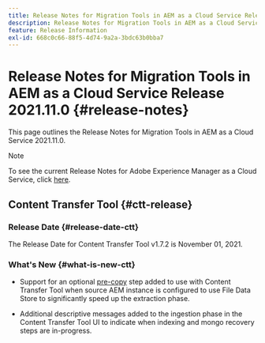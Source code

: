 ```yaml
---
title: Release Notes for Migration Tools in AEM as a Cloud Service Release 2021.11.0
description: Release Notes for Migration Tools in AEM as a Cloud Service Release 2021.11.0
feature: Release Information
exl-id: 668c0c66-88f5-4d74-9a2a-3bdc63b0bba7
---
```

# Release Notes for Migration Tools in AEM as a Cloud Service Release 2021.11.0 {#release-notes}

This page outlines the Release Notes for Migration Tools in AEM as a Cloud Service 2021.11.0.

>[!NOTE]
>To see the current Release Notes for Adobe Experience Manager as a Cloud Service, click [here](https://experienceleague.adobe.com/docs/experience-manager-cloud-service/release-notes/release-notes/release-notes-current.html).

## Content Transfer Tool {#ctt-release}

### Release Date {#release-date-ctt}

The Release Date for Content Transfer Tool v1.7.2 is November 01, 2021.

### What's New {#what-is-new-ctt}

* Support for an optional [pre-copy](https://experienceleague.adobe.com/docs/experience-manager-cloud-service/moving/cloud-migration/content-transfer-tool/handling-large-content-repositories.html?lang=en) step added to use with Content Transfer Tool when source AEM instance is configured to use File Data Store to significantly speed up the extraction phase.

* Additional descriptive messages added to the ingestion phase in the Content Transfer Tool UI to indicate when indexing and mongo recovery steps are in-progress.
